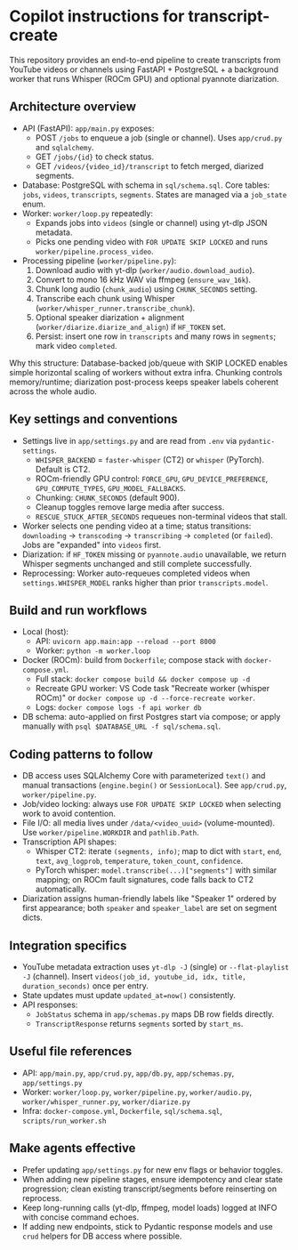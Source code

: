 # Copilot instructions for transcript-create

This repository provides an end-to-end pipeline to create transcripts from YouTube videos or channels using FastAPI + PostgreSQL + a background worker that runs Whisper (ROCm GPU) and optional pyannote diarization.

## Architecture overview
- API (FastAPI): `app/main.py` exposes:
  - POST `/jobs` to enqueue a job (single or channel). Uses `app/crud.py` and `sqlalchemy`.
  - GET `/jobs/{id}` to check status.
  - GET `/videos/{video_id}/transcript` to fetch merged, diarized segments.
- Database: PostgreSQL with schema in `sql/schema.sql`. Core tables: `jobs`, `videos`, `transcripts`, `segments`. States are managed via a `job_state` enum.
- Worker: `worker/loop.py` repeatedly:
  - Expands jobs into `videos` (single or channel) using yt-dlp JSON metadata.
  - Picks one pending video with `FOR UPDATE SKIP LOCKED` and runs `worker/pipeline.process_video`.
- Processing pipeline (`worker/pipeline.py`):
  1) Download audio with yt-dlp (`worker/audio.download_audio`).
  2) Convert to mono 16 kHz WAV via ffmpeg (`ensure_wav_16k`).
  3) Chunk long audio (`chunk_audio`) using `CHUNK_SECONDS` setting.
  4) Transcribe each chunk using Whisper (`worker/whisper_runner.transcribe_chunk`).
  5) Optional speaker diarization + alignment (`worker/diarize.diarize_and_align`) if `HF_TOKEN` set.
  6) Persist: insert one row in `transcripts` and many rows in `segments`; mark video `completed`.

Why this structure: Database-backed job/queue with SKIP LOCKED enables simple horizontal scaling of workers without extra infra. Chunking controls memory/runtime; diarization post-process keeps speaker labels coherent across the whole audio.

## Key settings and conventions
- Settings live in `app/settings.py` and are read from `.env` via `pydantic-settings`.
  - `WHISPER_BACKEND` = `faster-whisper` (CT2) or `whisper` (PyTorch). Default is CT2.
  - ROCm-friendly GPU control: `FORCE_GPU`, `GPU_DEVICE_PREFERENCE`, `GPU_COMPUTE_TYPES`, `GPU_MODEL_FALLBACKS`.
  - Chunking: `CHUNK_SECONDS` (default 900).
  - Cleanup toggles remove large media after success.
  - `RESCUE_STUCK_AFTER_SECONDS` requeues non-terminal videos that stall.
- Worker selects one pending video at a time; status transitions: `downloading` → `transcoding` → `transcribing` → `completed` (or `failed`). Jobs are "expanded" into `videos` first.
- Diarization: if `HF_TOKEN` missing or `pyannote.audio` unavailable, we return Whisper segments unchanged and still complete successfully.
- Reprocessing: Worker auto-requeues completed videos when `settings.WHISPER_MODEL` ranks higher than prior `transcripts.model`.

## Build and run workflows
- Local (host):
  - API: `uvicorn app.main:app --reload --port 8000`
  - Worker: `python -m worker.loop`
- Docker (ROCm): build from `Dockerfile`; compose stack with `docker-compose.yml`.
  - Full stack: `docker compose build && docker compose up -d`
  - Recreate GPU worker: VS Code task "Recreate worker (whisper ROCm)" or `docker compose up -d --force-recreate worker`.
  - Logs: `docker compose logs -f api worker db`
- DB schema: auto-applied on first Postgres start via compose; or apply manually with `psql $DATABASE_URL -f sql/schema.sql`.

## Coding patterns to follow
- DB access uses SQLAlchemy Core with parameterized `text()` and manual transactions (`engine.begin()` or `SessionLocal`). See `app/crud.py`, `worker/pipeline.py`.
- Job/video locking: always use `FOR UPDATE SKIP LOCKED` when selecting work to avoid contention.
- File I/O: all media lives under `/data/<video_uuid>` (volume-mounted). Use `worker/pipeline.WORKDIR` and `pathlib.Path`.
- Transcription API shapes:
  - Whisper CT2: iterate `(segments, info)`; map to dict with `start`, `end`, `text`, `avg_logprob`, `temperature`, `token_count`, `confidence`.
  - PyTorch whisper: `model.transcribe(...)["segments"]` with similar mapping; on ROCm fault signatures, code falls back to CT2 automatically.
- Diarization assigns human-friendly labels like "Speaker 1" ordered by first appearance; both `speaker` and `speaker_label` are set on segment dicts.

## Integration specifics
- YouTube metadata extraction uses `yt-dlp -J` (single) or `--flat-playlist -J` (channel). Insert `videos(job_id, youtube_id, idx, title, duration_seconds)` once per entry.
- State updates must update `updated_at=now()` consistently.
- API responses:
  - `JobStatus` schema in `app/schemas.py` maps DB row fields directly.
  - `TranscriptResponse` returns `segments` sorted by `start_ms`.

## Useful file references
- API: `app/main.py`, `app/crud.py`, `app/db.py`, `app/schemas.py`, `app/settings.py`
- Worker: `worker/loop.py`, `worker/pipeline.py`, `worker/audio.py`, `worker/whisper_runner.py`, `worker/diarize.py`
- Infra: `docker-compose.yml`, `Dockerfile`, `sql/schema.sql`, `scripts/run_worker.sh`

## Make agents effective
- Prefer updating `app/settings.py` for new env flags or behavior toggles.
- When adding new pipeline stages, ensure idempotency and clear state progression; clean existing transcript/segments before reinserting on reprocess.
- Keep long-running calls (yt-dlp, ffmpeg, model loads) logged at INFO with concise command echoes.
- If adding new endpoints, stick to Pydantic response models and use `crud` helpers for DB access where possible.
